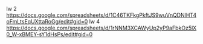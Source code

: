 lw 2 https://docs.google.com/spreadsheets/d/1C46TKFkgPkftJS9wuVnQDNlHT4oFmLtsEqUXttaRoGg/edit#gid=0
lw 4 https://docs.google.com/spreadsheets/d/1rNNM3XCAWyUp2yP9aFbkOz5lX0_W-xBMEY-sY1dHsPs/edit#gid=0
